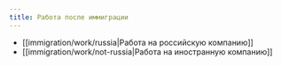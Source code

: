 ```yaml
---
title: Работа после иммиграции
---
```

- [[immigration/work/russia|Работа на российскую компанию]]
- [[immigration/work/not-russia|Работа на иностранную компанию]]
